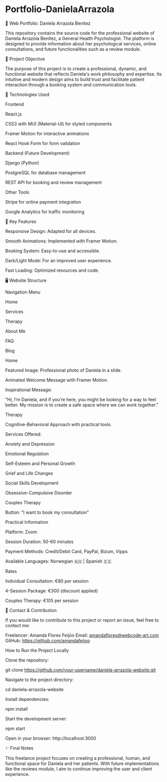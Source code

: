 # Portfolio-DanielaArrazola

🌟 Web Portfolio: Daniela Arrazola Benítez


This repository contains the source code for the professional website of Daniela Arrazola Benítez, a General Health Psychologist. The platform is designed to provide information about her psychological services, online consultations, and future functionalities such as a review module.

🎯 Project Objective

The purpose of this project is to create a professional, dynamic, and functional website that reflects Daniela's work philosophy and expertise. Its intuitive and modern design aims to build trust and facilitate patient interaction through a booking system and communication tools.

🚀 Technologies Used

Frontend

React.js

CSS3 with MUI (Material-UI) for styled components

Framer Motion for interactive animations

React Hook Form for form validation

Backend (Future Development)

Django (Python)

PostgreSQL for database management

REST API for booking and review management

Other Tools

Stripe for online payment integration

Google Analytics for traffic monitoring



📌 Key Features

Responsive Design: Adapted for all devices.

Smooth Animations: Implemented with Framer Motion.

Booking System: Easy-to-use and accessible.

Dark/Light Mode: For an improved user experience.

Fast Loading: Optimized resources and code.



🖥️ Website Structure

Navigation Menu

Home

Services

Therapy

About Me

FAQ

Blog

Home

Featured Image: Professional photo of Daniela in a slide.

Animated Welcome Message with Framer Motion.

Inspirational Message:

"Hi, I’m Daniela, and if you’re here, you might be looking for a way to feel better. My mission is to create a safe space where we can work together."

Therapy

Cognitive-Behavioral Approach with practical tools.

Services Offered:

Anxiety and Depression

Emotional Regulation

Self-Esteem and Personal Growth

Grief and Life Changes

Social Skills Development

Obsessive-Compulsive Disorder

Couples Therapy

Button: "I want to book my consultation"

Practical Information

Platform: Zoom

Session Duration: 50-60 minutes

Payment Methods: Credit/Debit Card, PayPal, Bizum, Vipps

Available Languages: Norwegian 🇳🇴 | Spanish 🇪🇸

Rates

Individual Consultation: €80 per session

4-Session Package: €300 (discount applied)

Couples Therapy: €105 per session




📩 Contact & Contribution

If you would like to contribute to this project or report an issue, feel free to contact me:

Freelancer: Amanda Flores Feijóo
Email: amandaflores@webcode-art.com
GitHub: https://github.com/amandafeijoo


How to Run the Project Locally

Clone the repository:

git clone https://github.com/your-username/daniela-arrazola-website.git

Navigate to the project directory:

cd daniela-arrazola-website

Install dependencies:

npm install

Start the development server:

npm start

Open in your browser: http://localhost:3000



✨ Final Notes

This freelance project focuses on creating a professional, human, and functional space for Daniela and her patients. With future implementations like the reviews module, I aim to continue improving the user and client experience.

